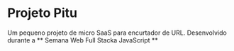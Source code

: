 # Projeto Pitu
Um pequeno projeto de micro SaaS para encurtador de URL.
Desenvolvido durante a ** Semana Web Full Stacka JavaScript **
